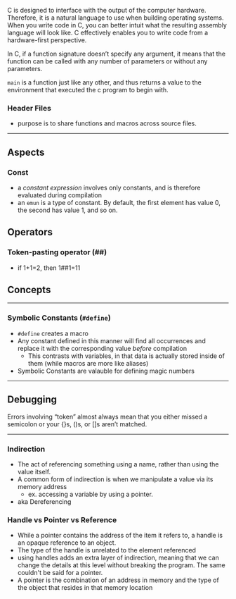 
C is designed to interface with the output of the computer hardware. Therefore, it is a natural language to use when building operating systems. When you write code in C, you can better intuit what the resulting assembly language will look like. C effectively enables you to write code from a hardware-first perspective.

In C, if a function signature doesn’t specify any argument, it means that the function can be called with any number of parameters or without any parameters.

`main` is a function just like any other, and thus returns a value to the environment that executed the c program to begin with.

### Header Files
- purpose is to share functions and macros across source files.

* * *

## Aspects
### Const
- a *constant expression* involves only constants, and is therefore evaluated during compilation 
- an `emun` is a type of constant. By default, the first element has value 0, the second has value 1, and so on.

## Operators
### Token-pasting operator (##)
- if 1+1=2, then 1##1=11

## Concepts

* * *

### Symbolic Constants (`#define`)
- `#define` creates a macro
- Any constant defined in this manner will find all occurrences and replace it with the corresponding value *before* compilation 
	- This contrasts with variables, in that data is actually stored inside of them (while macros are more like aliases) 
- Symbolic Constants are valauble for defining magic numbers

* * *

## Debugging
Errors involving “token” almost always mean that you either missed a semicolon or your {}s, ()s, or []s aren’t matched.
		
* * *

### Indirection
- The act of referencing something using a name, rather than using the value itself.
- A common form of indirection is when we manipulate a value via its memory address
	- ex. accessing a variable by using a pointer.
- aka Dereferencing

### Handle vs Pointer vs Reference
- While a pointer contains the address of the item it refers to, a handle is an opaque reference to an object. 
- The type of the handle is unrelated to the element referenced
- using handles adds an extra layer of indirection, meaning that we can change the details at this level without breaking the program. The same couldn't be said for a pointer. 
- A pointer is the combination of an address in memory and the type of the object that resides in that memory location
